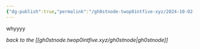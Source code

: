 ```yaml
---
{"dg-publish":true,"permalink":"/gh0stnode-twop0intfive-xyz/2024-10-02-whyyyy/","title":"Why are posts not posting when I tell them to post?","created":"2024-10-13T16:32:48.000-04:00"}
---
```



whyyyy



*back to the [[gh0stnode.twop0intfive.xyz/gh0stnode\|gh0stnode]]*